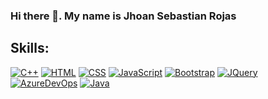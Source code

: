 ### Hi there 👋. My name is Jhoan Sebastian Rojas
## Skills:
[![C++](https://img.shields.io/badge/C++-black?logo=cplusplus&style=for-the-badge)]()
[![HTML](https://img.shields.io/badge/HTML-black?logo=html5&style=for-the-badge)]()
[![CSS](https://img.shields.io/badge/css-black?logo=css3&style=for-the-badge)]()
[![JavaScript](https://img.shields.io/badge/JavaScript-black?logo=javascript&style=for-the-badge)]()
[![Bootstrap](https://img.shields.io/badge/Bootstrap-black?logo=bootstrap&style=for-the-badge)]()
[![JQuery](https://img.shields.io/badge/jquery-black?logo=jquery&style=for-the-badge)]()
[![AzureDevOps](https://img.shields.io/badge/azure-black?logo=azuredevops&style=for-the-badge)]()
[![Java](https://img.shields.io/badge/java-black?logo=java&style=for-the-badge)]()
<!--
**jhosebro/Jhosebro** is a ✨ _special_ ✨ repository because its `README.md` (this file) appears on your GitHub profile.

Here are some ideas to get you started:

- 🔭 I’m currently working on ...
- 🌱 I’m currently learning ...
- 👯 I’m looking to collaborate on ...
- 🤔 I’m looking for help with ...
- 💬 Ask me about ...
- 📫 How to reach me: ...
- 😄 Pronouns: ...
- ⚡ Fun fact: ...
-->
